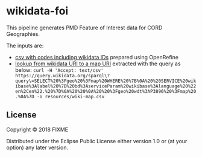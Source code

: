 # wikidata-foi

This pipeline generates PMD Feature of Interest data for CORD Geographies.

The inputs are:

- [csv with codes including wikidata IDs](resources/cord-geographies-wikidata.csv) prepared using OpenRefine
- [lookup from wikidata URI to a map URI](resources/wiki-map.csv) extracted with the query as below:
  `curl -H 'Accept: text/csv' https://query.wikidata.org/sparql\?query\=SELECT%20%3Fgeo%20%3Fmap%20WHERE%20%7B%0A%20%20SERVICE%20wikibase%3Alabel%20%7B%20bd%3AserviceParam%20wikibase%3Alanguage%20%22en%2Cen%22.%20%7D%0A%20%20%0A%20%20%3Fgeo%20wdt%3AP3896%20%3Fmap%20.%0A%7D -o resources/wiki-map.csv`




## License

Copyright © 2018 FIXME

Distributed under the Eclipse Public License either version 1.0 or (at
your option) any later version.
